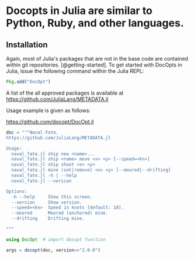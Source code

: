 # Docopts in Julia are similar to Python, Ruby, and other languages.

## Installation

Again, most of Julia's packages that are not in the base code are contained within git repositories. [@getting-started]. To get started with DocOpts in Julia,
issue the following command within the Julia REPL:

```julia
Pkg.add("DocOpt")
```

A list of the all approved packages is available at https://github.com/JuliaLang/METADATA.jl

Usage example is given as follows:

<https://github.com/docopt/DocOpt.jl>

```Julia
doc = """Naval Fate.
https://github.com/JuliaLang/METADATA.jl

Usage:
  naval_fate.jl ship new <name>...
  naval_fate.jl ship <name> move <x> <y> [--speed=<kn>]
  naval_fate.jl ship shoot <x> <y>
  naval_fate.jl mine (set|remove) <x> <y> [--moored|--drifting]
  naval_fate.jl -h | --help
  naval_fate.jl --version

Options:
  -h --help     Show this screen.
  --version     Show version.
  --speed=<kn>  Speed in knots [default: 10].
  --moored      Moored (anchored) mine.
  --drifting    Drifting mine.

"""

using DocOpt  # import docopt function

args = docopt(doc, version=v"2.0.0")
```
